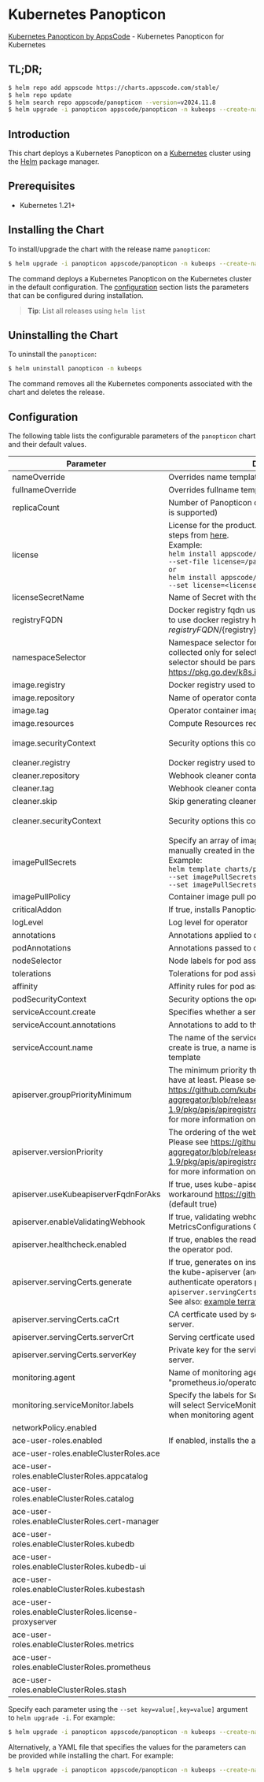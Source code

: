 # Kubernetes Panopticon

[Kubernetes Panopticon by AppsCode](https://github.com/kubeops/panopticon) - Kubernetes Panopticon for Kubernetes

## TL;DR;

```bash
$ helm repo add appscode https://charts.appscode.com/stable/
$ helm repo update
$ helm search repo appscode/panopticon --version=v2024.11.8
$ helm upgrade -i panopticon appscode/panopticon -n kubeops --create-namespace --version=v2024.11.8
```

## Introduction

This chart deploys a Kubernetes Panopticon on a [Kubernetes](http://kubernetes.io) cluster using the [Helm](https://helm.sh) package manager.

## Prerequisites

- Kubernetes 1.21+

## Installing the Chart

To install/upgrade the chart with the release name `panopticon`:

```bash
$ helm upgrade -i panopticon appscode/panopticon -n kubeops --create-namespace --version=v2024.11.8
```

The command deploys a Kubernetes Panopticon on the Kubernetes cluster in the default configuration. The [configuration](#configuration) section lists the parameters that can be configured during installation.

> **Tip**: List all releases using `helm list`

## Uninstalling the Chart

To uninstall the `panopticon`:

```bash
$ helm uninstall panopticon -n kubeops
```

The command removes all the Kubernetes components associated with the chart and deletes the release.

## Configuration

The following table lists the configurable parameters of the `panopticon` chart and their default values.

|                       Parameter                       |                                                                                                                                                                          Description                                                                                                                                                                          |                                                                                            Default                                                                                             |
|-------------------------------------------------------|---------------------------------------------------------------------------------------------------------------------------------------------------------------------------------------------------------------------------------------------------------------------------------------------------------------------------------------------------------------|------------------------------------------------------------------------------------------------------------------------------------------------------------------------------------------------|
| nameOverride                                          | Overrides name template                                                                                                                                                                                                                                                                                                                                       | <code>""</code>                                                                                                                                                                                |
| fullnameOverride                                      | Overrides fullname template                                                                                                                                                                                                                                                                                                                                   | <code>""</code>                                                                                                                                                                                |
| replicaCount                                          | Number of Panopticon operator replicas to create (only 1 is supported)                                                                                                                                                                                                                                                                                        | <code>1</code>                                                                                                                                                                                 |
| license                                               | License for the product. Get a license by following the steps from [here](https://license-issuer.appscode.com/). <br> Example: <br> `helm install appscode/panopticon \` <br> `--set-file license=/path/to/license/file` <br> `or` <br> `helm install appscode/panopticon \` <br> `--set license=<license file content>`                                      | <code>""</code>                                                                                                                                                                                |
| licenseSecretName                                     | Name of Secret with the license as key.txt key                                                                                                                                                                                                                                                                                                                | <code>""</code>                                                                                                                                                                                |
| registryFQDN                                          | Docker registry fqdn used to pull docker images Set this to use docker registry hosted at ${registryFQDN}/${registry}/${image}                                                                                                                                                                                                                                | <code>ghcr.io</code>                                                                                                                                                                           |
| namespaceSelector                                     | Namespace selector for target objects. Metrics will be collected only for selected namespace resources. Given selector should be parsable using labels.Parse() Ref: https://pkg.go.dev/k8s.io/apimachinery/pkg/labels#Parse                                                                                                                                   | <code>""</code>                                                                                                                                                                                |
| image.registry                                        | Docker registry used to pull operator image                                                                                                                                                                                                                                                                                                                   | <code>appscode</code>                                                                                                                                                                          |
| image.repository                                      | Name of operator container image                                                                                                                                                                                                                                                                                                                              | <code>panopticon</code>                                                                                                                                                                        |
| image.tag                                             | Operator container image tag                                                                                                                                                                                                                                                                                                                                  | <code>""</code>                                                                                                                                                                                |
| image.resources                                       | Compute Resources required by the operator container                                                                                                                                                                                                                                                                                                          | <code>{}</code>                                                                                                                                                                                |
| image.securityContext                                 | Security options this container should run with                                                                                                                                                                                                                                                                                                               | <code>{"allowPrivilegeEscalation":false,"capabilities":{"drop":["ALL"]},"readOnlyRootFilesystem":true,"runAsNonRoot":true,"runAsUser":65534,"seccompProfile":{"type":"RuntimeDefault"}}</code> |
| cleaner.registry                                      | Docker registry used to pull Webhook cleaner image                                                                                                                                                                                                                                                                                                            | <code>appscode</code>                                                                                                                                                                          |
| cleaner.repository                                    | Webhook cleaner container image                                                                                                                                                                                                                                                                                                                               | <code>kubectl-nonroot</code>                                                                                                                                                                   |
| cleaner.tag                                           | Webhook cleaner container image tag                                                                                                                                                                                                                                                                                                                           | <code>"1.31"</code>                                                                                                                                                                            |
| cleaner.skip                                          | Skip generating cleaner YAML                                                                                                                                                                                                                                                                                                                                  | <code>false</code>                                                                                                                                                                             |
| cleaner.securityContext                               | Security options this container should run with                                                                                                                                                                                                                                                                                                               | <code>{"allowPrivilegeEscalation":false,"capabilities":{"drop":["ALL"]},"readOnlyRootFilesystem":true,"runAsNonRoot":true,"runAsUser":65534,"seccompProfile":{"type":"RuntimeDefault"}}</code> |
| imagePullSecrets                                      | Specify an array of imagePullSecrets. Secrets must be manually created in the namespace. <br> Example: <br> `helm template charts/panopticon \` <br> `--set imagePullSecrets[0].name=sec0 \` <br> `--set imagePullSecrets[1].name=sec1`                                                                                                                       | <code>[]</code>                                                                                                                                                                                |
| imagePullPolicy                                       | Container image pull policy                                                                                                                                                                                                                                                                                                                                   | <code>IfNotPresent</code>                                                                                                                                                                      |
| criticalAddon                                         | If true, installs Panopticon operator as critical addon                                                                                                                                                                                                                                                                                                       | <code>false</code>                                                                                                                                                                             |
| logLevel                                              | Log level for operator                                                                                                                                                                                                                                                                                                                                        | <code>3</code>                                                                                                                                                                                 |
| annotations                                           | Annotations applied to operator deployment                                                                                                                                                                                                                                                                                                                    | <code>{}</code>                                                                                                                                                                                |
| podAnnotations                                        | Annotations passed to operator pod(s).                                                                                                                                                                                                                                                                                                                        | <code>{}</code>                                                                                                                                                                                |
| nodeSelector                                          | Node labels for pod assignment                                                                                                                                                                                                                                                                                                                                | <code>{"kubernetes.io/os":"linux"}</code>                                                                                                                                                      |
| tolerations                                           | Tolerations for pod assignment                                                                                                                                                                                                                                                                                                                                | <code>[]</code>                                                                                                                                                                                |
| affinity                                              | Affinity rules for pod assignment                                                                                                                                                                                                                                                                                                                             | <code>{}</code>                                                                                                                                                                                |
| podSecurityContext                                    | Security options the operator pod should run with.                                                                                                                                                                                                                                                                                                            | <code>{"fsGroup":65535}</code>                                                                                                                                                                 |
| serviceAccount.create                                 | Specifies whether a service account should be created                                                                                                                                                                                                                                                                                                         | <code>true</code>                                                                                                                                                                              |
| serviceAccount.annotations                            | Annotations to add to the service account                                                                                                                                                                                                                                                                                                                     | <code>{}</code>                                                                                                                                                                                |
| serviceAccount.name                                   | The name of the service account to use. If not set and create is true, a name is generated using the fullname template                                                                                                                                                                                                                                        | <code></code>                                                                                                                                                                                  |
| apiserver.groupPriorityMinimum                        | The minimum priority the webhook api group should have at least. Please see https://github.com/kubernetes/kube-aggregator/blob/release-1.9/pkg/apis/apiregistration/v1beta1/types.go#L58-L64 for more information on proper values of this field.                                                                                                             | <code>10000</code>                                                                                                                                                                             |
| apiserver.versionPriority                             | The ordering of the webhook api inside of the group. Please see https://github.com/kubernetes/kube-aggregator/blob/release-1.9/pkg/apis/apiregistration/v1beta1/types.go#L66-L70 for more information on proper values of this field                                                                                                                          | <code>15</code>                                                                                                                                                                                |
| apiserver.useKubeapiserverFqdnForAks                  | If true, uses kube-apiserver FQDN for AKS cluster to workaround https://github.com/Azure/AKS/issues/522 (default true)                                                                                                                                                                                                                                        | <code>true</code>                                                                                                                                                                              |
| apiserver.enableValidatingWebhook                     | If true, validating webhook is configured for MetricsConfigurations CRDs                                                                                                                                                                                                                                                                                      | <code>true</code>                                                                                                                                                                              |
| apiserver.healthcheck.enabled                         | If true, enables the readiness and liveliness probes for the operator pod.                                                                                                                                                                                                                                                                                    | <code>false</code>                                                                                                                                                                             |
| apiserver.servingCerts.generate                       | If true, generates on install/upgrade the certs that allow the kube-apiserver (and potentially ServiceMonitor) to authenticate operators pods. Otherwise specify certs in `apiserver.servingCerts.{caCrt, serverCrt, serverKey}`. See also: [example terraform](https://github.com/kubeops/installer/blob/master/charts/identity-server/example-terraform.tf) | <code>true</code>                                                                                                                                                                              |
| apiserver.servingCerts.caCrt                          | CA certficate used by serving certificate of webhook server.                                                                                                                                                                                                                                                                                                  | <code>""</code>                                                                                                                                                                                |
| apiserver.servingCerts.serverCrt                      | Serving certficate used by webhook server.                                                                                                                                                                                                                                                                                                                    | <code>""</code>                                                                                                                                                                                |
| apiserver.servingCerts.serverKey                      | Private key for the serving certificate used by webhook server.                                                                                                                                                                                                                                                                                               | <code>""</code>                                                                                                                                                                                |
| monitoring.agent                                      | Name of monitoring agent (one of "prometheus.io", "prometheus.io/operator", "prometheus.io/builtin")                                                                                                                                                                                                                                                          | <code>prometheus.io/operator</code>                                                                                                                                                            |
| monitoring.serviceMonitor.labels                      | Specify the labels for ServiceMonitor. Prometheus crd will select ServiceMonitor using these labels. Only usable when monitoring agent is `prometheus.io/operator`.                                                                                                                                                                                           | <code>{"monitoring.appscode.com/prometheus":"federated"}</code>                                                                                                                                |
| networkPolicy.enabled                                 |                                                                                                                                                                                                                                                                                                                                                               | <code>false</code>                                                                                                                                                                             |
| ace-user-roles.enabled                                | If enabled, installs the ace-user-roles chart                                                                                                                                                                                                                                                                                                                 | <code>true</code>                                                                                                                                                                              |
| ace-user-roles.enableClusterRoles.ace                 |                                                                                                                                                                                                                                                                                                                                                               | <code>false</code>                                                                                                                                                                             |
| ace-user-roles.enableClusterRoles.appcatalog          |                                                                                                                                                                                                                                                                                                                                                               | <code>false</code>                                                                                                                                                                             |
| ace-user-roles.enableClusterRoles.catalog             |                                                                                                                                                                                                                                                                                                                                                               | <code>false</code>                                                                                                                                                                             |
| ace-user-roles.enableClusterRoles.cert-manager        |                                                                                                                                                                                                                                                                                                                                                               | <code>false</code>                                                                                                                                                                             |
| ace-user-roles.enableClusterRoles.kubedb              |                                                                                                                                                                                                                                                                                                                                                               | <code>false</code>                                                                                                                                                                             |
| ace-user-roles.enableClusterRoles.kubedb-ui           |                                                                                                                                                                                                                                                                                                                                                               | <code>false</code>                                                                                                                                                                             |
| ace-user-roles.enableClusterRoles.kubestash           |                                                                                                                                                                                                                                                                                                                                                               | <code>false</code>                                                                                                                                                                             |
| ace-user-roles.enableClusterRoles.license-proxyserver |                                                                                                                                                                                                                                                                                                                                                               | <code>true</code>                                                                                                                                                                              |
| ace-user-roles.enableClusterRoles.metrics             |                                                                                                                                                                                                                                                                                                                                                               | <code>true</code>                                                                                                                                                                              |
| ace-user-roles.enableClusterRoles.prometheus          |                                                                                                                                                                                                                                                                                                                                                               | <code>false</code>                                                                                                                                                                             |
| ace-user-roles.enableClusterRoles.stash               |                                                                                                                                                                                                                                                                                                                                                               | <code>false</code>                                                                                                                                                                             |


Specify each parameter using the `--set key=value[,key=value]` argument to `helm upgrade -i`. For example:

```bash
$ helm upgrade -i panopticon appscode/panopticon -n kubeops --create-namespace --version=v2024.11.8 --set replicaCount=1
```

Alternatively, a YAML file that specifies the values for the parameters can be provided while
installing the chart. For example:

```bash
$ helm upgrade -i panopticon appscode/panopticon -n kubeops --create-namespace --version=v2024.11.8 --values values.yaml
```
